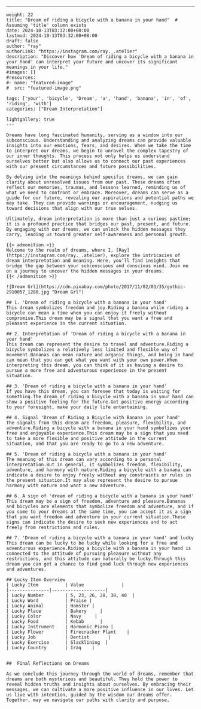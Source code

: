 ---
    weight: 22
    title: "Dream of riding a bicycle with a banana in your hand"  # Assuming 'title' column exists
    date: 2024-10-13T03:32:00+08:00
    lastmod: 2024-10-13T03:32:00+08:00
    draft: false
    author: "ray"
    authorLink: "https://instagram.com/ray._.atelier"
    description: "Discover how 'Dream of riding a bicycle with a banana in your hand' can interpret your future and uncover its significant meanings in your life."
    #images: []
    #resources:
    #- name: "featured-image"
    #  src: "featured-image.png"
    
    tags: ['your', 'bicycle', 'Dream', 'a', 'hand', 'banana', 'in', 'of', 'riding', 'with']
    categories: ["Dream Interpretation"]
    
    lightgallery: true
    ---
    
    Dreams have long fascinated humanity, serving as a window into our subconscious. Understanding and analyzing dreams can provide valuable insights into our emotions, fears, and desires. When we take the time to interpret our dreams, we begin to unravel the complex tapestry of our inner thoughts. This process not only helps us understand ourselves better but also allows us to connect our past experiences with our present circumstances and future possibilities.
    
    By delving into the meanings behind specific dreams, we can gain clarity about unresolved issues from our past. These dreams often reflect our memories, traumas, and lessons learned, reminding us of what we need to confront or embrace. Moreover, dreams can serve as a guide for our future, revealing our aspirations and potential paths we may take. They can provide warnings or encouragement, nudging us toward decisions that align with our true selves.
    
    Ultimately, dream interpretation is more than just a curious pastime; it is a profound practice that bridges our past, present, and future. By engaging with our dreams, we can unlock the hidden messages they carry, leading us toward greater self-awareness and personal growth.
    
    {{< admonition >}}
    Welcome to the realm of dreams, where I, [Ray](https://instagram.com/ray._.atelier), explore the intricacies of dream interpretation and meaning. Here, you’ll find insights that bridge the gap between your subconscious and conscious mind. Join me on a journey to uncover the hidden messages in your dreams.
    {{< /admonition >}}
    
    ![Dream Grl](https://cdn.pixabay.com/photo/2017/11/02/03/35/gothic-2910057_1280.jpg "Dream Grl")
    
    ## 1. 'Dream of riding a bicycle with a banana in your hand'
    This dream symbolizes freedom and joy.Riding a banana while riding a bicycle can mean a time when you can enjoy it freely without compromise.This dream may be a signal that you want a free and pleasant experience in the current situation.
    
    ## 2. Interpretation of 'Dream of riding a bicycle with a banana in your hand'
    This dream can represent the desire to travel and adventure.Riding a bicycle symbolizes a relatively less limited and flexible way of movement.Bananas can mean nature and organic things, and being in hand can mean that you can get what you want with your own power.When interpreting this dream, you can think of it as having a desire to pursue a more free and adventurous experience in the present situation.
    
    ## 3. 'Dream of riding a bicycle with a banana in your hand'
    If you have this dream, you can foresee that today is waiting for something.The dream of riding a bicycle with a banana in your hand can show a positive feeling for the future.Get positive energy according to your foresight, make your daily life entertaining.
    
    ## 4. Signal 'Dream of Riding a Bicycle with Banana in your hand'
    The signals from this dream are freedom, pleasure, flexibility, and adventure.Riding a bicycle with a banana in your hand symbolizes your free and enjoyable experience.This dream may be a sign that you need to take a more flexible and positive attitude in the current situation, and that you are ready to go to a new adventure.
    
    ## 5. 'Dream of riding a bicycle with a banana in your hand'
    The meaning of this dream can vary according to a personal interpretation.But in general, it symbolizes freedom, flexibility, adventure, and harmony with nature.Riding a bicycle with a banana can indicate a desire to enjoy freely without any constraints or rules in the present situation.It may also represent the desire to pursue harmony with nature and want a new adventure.
    
    ## 6. A sign of 'dream of riding a bicycle with a banana in your hand'
    This dream may be a sign of freedom, adventure and pleasure.Bananas and bicycles are elements that symbolize freedom and adventure, and if you come to your dreams at the same time, you can accept it as a sign that you want freedom and adventure in your current situation.These signs can indicate the desire to seek new experiences and to act freely from restrictions and rules.
    
    ## 7. 'Dream of riding a bicycle with a banana in your hand' and lucky
    This dream can be lucky to be lucky while looking for a free and adventurous experience.Riding a bicycle with a banana in your hand is connected to the attitude of pursuing pleasure without any restrictions, and this attitude can naturally be lucky.Through this dream you can get a chance to find good luck through new experiences and adventures.
    
    ## Lucky Item Overview
    | Lucky Item          | Value              |
    |---------------|--------------------|
    | Lucky Number        | 5, 23, 26, 28, 38, 40  |
    | Lucky Word          | Praise |
    | Lucky Animal        | Hamster |
    | Lucky Place         | Bakery     |
    | Lucky Color         | Navy     |
    | Lucky Food          | Kebab      |
    | Lucky Instrument    | Harmonic Piano |
    | Lucky Flower        | Firecracker Plant    |
    | Lucky Job           | Dentist       |
    | Lucky Exercise      | Slacklining  |
    | Lucky Country       | Iraq    |
    
    
    ##  Final Reflections on Dreams
    
    As we conclude this journey through the world of dreams, remember that dreams are both mysterious and beautiful. They hold the power to reveal hidden truths and insights about ourselves. By embracing their messages, we can cultivate a more positive influence in our lives. Let us live with intention, guided by the wisdom our dreams offer. Together, may we navigate our paths with clarity and purpose.
    